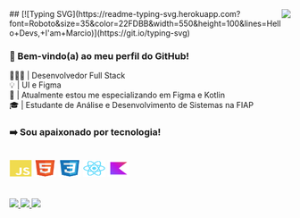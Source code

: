<img align="right" height="590em" src="https://marciosouza.net.br/github/card-profile.svg"/>
## [![Typing SVG](https://readme-typing-svg.herokuapp.com?font=Roboto&size=35&color=22FDBB&width=550&height=100&lines=Hello+Devs,+I'am+Marcio)](https://git.io/typing-svg)

### 👋 Bem-vindo(a) ao meu perfil do GitHub! <br/>

🧑🏻‍💻 | Desenvolvedor Full Stack <br/>
💡 | UI e Figma <br/>
🧠 | Atualmente estou me especializando em Figma e Kotlin <br/>
🎓 | Estudante de Análise e Desenvolvimento de Sistemas na FIAP

### ➡️ Sou apaixonado por tecnologia!

<div style="display: inline_block"><br>
  <img align="center" alt="Marcio-Js" height="30" width="40" src="https://raw.githubusercontent.com/devicons/devicon/master/icons/javascript/javascript-plain.svg">
  <img align="center" alt="Marcio-html5" height="30" width="40" src="https://raw.githubusercontent.com/devicons/devicon/master/icons/html5/html5-original.svg">
  <img align="center" alt="Marcio-css3" height="30" width="40" src="https://raw.githubusercontent.com/devicons/devicon/master/icons/css3/css3-original.svg">
  <img align="center" alt="Marcio-React" height="30" width="40" src="https://raw.githubusercontent.com/devicons/devicon/master/icons/react/react-original.svg">
  <img align="center" alt="Marcio-Kotlin" height="30" width="40" src="https://raw.githubusercontent.com/devicons/devicon/master/icons/kotlin/kotlin-original.svg">
  
</div> 

# 

<div>
    <a href="https://www.linkedin.com/in/marciiosouza/" target="_blank">  <img src="https://img.shields.io/badge/LinkedIn-0077B5?style=for-the-badge&logo=linkedin&logoColor=white">
    <a href="https://instagram.com/marciiosouz/" target="_blank"> <img src="https://img.shields.io/badge/Instagram-E4405F?style=for-the-badge&logo=instagram&logoColor=white">
    <a href="https://www.behance.net/marciiosouza" target="_blank"> <img src="https://img.shields.io/badge/Behance-0054F7?style=for-the-badge&logo=behance&logoColor=white">    
</div>

